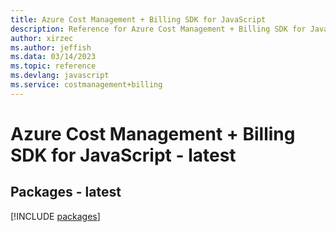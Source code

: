 ```yaml
---
title: Azure Cost Management + Billing SDK for JavaScript
description: Reference for Azure Cost Management + Billing SDK for JavaScript
author: xirzec
ms.author: jeffish
ms.data: 03/14/2023
ms.topic: reference
ms.devlang: javascript
ms.service: costmanagement+billing
---
```

# Azure Cost Management + Billing SDK for JavaScript - latest
## Packages - latest
[!INCLUDE [packages](cost-management-+-billing-index.md)]